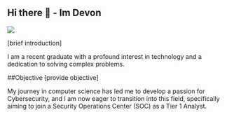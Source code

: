 ## Hi there 👋 - Im Devon
<a href="https://linkedin.com"><img src="https://img.shields.io/badge/-LinkedIn-0072b1?&style=for-the-badge&logo=linkedin&logoColor=white" /></a>

[brief introduction]

I am a recent graduate with a profound interest in technology and a dedication to solving complex problems. 

##Objective
[provide objective]

My journey in computer science has led me to develop a passion for Cybersecurity, and I am now eager to transition into this field, specifically aiming to join
a Security Operations Center (SOC) as a Tier 1 Analyst. 

<!--
**devonwlkns86/devonwlkns86** is a ✨ _special_ ✨ repository because its `README.md` (this file) appears on your GitHub profile.

Here are some ideas to get you started:



- 🔭 I’m currently working on ... Tutorial Hell 
- 🌱 I’m currently learning ... CyberSecurity, studying for my CompTIA Sec+, and trying to get my foot in the door! 
- 👯 I’m looking to collaborate on ... anythiing!
- 🤔 I’m looking for help with ... learning!!
- 💬 Ask me about ...
- 📫 How to reach me: ... 
- 😄 Pronouns: ... He/Him
- ⚡ Fun fact: ... I am also a musician, I love gaming, and the outdoors
-->
